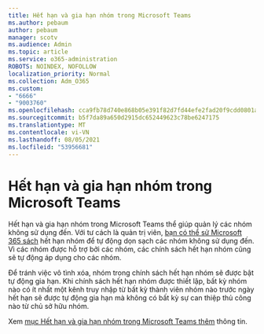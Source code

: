 ```yaml
---
title: Hết hạn và gia hạn nhóm trong Microsoft Teams
ms.author: pebaum
author: pebaum
manager: scotv
ms.audience: Admin
ms.topic: article
ms.service: o365-administration
ROBOTS: NOINDEX, NOFOLLOW
localization_priority: Normal
ms.collection: Adm_O365
ms.custom:
- "6666"
- "9003760"
ms.openlocfilehash: cca9fb78d740e868b05e391f82d7fd44efe2fad20f9cdd0801ae05dbfa410a05
ms.sourcegitcommit: b5f7da89a650d2915dc652449623c78be6247175
ms.translationtype: MT
ms.contentlocale: vi-VN
ms.lasthandoff: 08/05/2021
ms.locfileid: "53956681"
---
```

# <a name="team-expiration-and-renewal-in-microsoft-teams"></a>Hết hạn và gia hạn nhóm trong Microsoft Teams

Hết hạn và gia hạn nhóm trong Microsoft Teams thể giúp quản lý các nhóm không sử dụng đến. Với tư cách là quản trị viên, [bạn có thể sử Microsoft 365 sách](https://docs.microsoft.com/microsoft-365/admin/create-groups/office-365-groups-expiration-policy) hết hạn nhóm để tự động dọn sạch các nhóm không sử dụng đến. Vì các nhóm được hỗ trợ bởi các nhóm, các chính sách hết hạn nhóm cũng sẽ tự động áp dụng cho các nhóm.

Để tránh việc vô tình xóa, nhóm trong chính sách hết hạn nhóm sẽ được bật tự động gia hạn. Khi chính sách hết hạn nhóm được thiết lập, bất kỳ nhóm nào có ít nhất một kênh truy nhập từ bất kỳ thành viên nhóm nào trước ngày hết hạn sẽ được tự động gia hạn mà không có bất kỳ sự can thiệp thủ công nào từ chủ sở hữu nhóm.  

Xem [mục Hết hạn và gia hạn nhóm trong Microsoft Teams thêm](https://docs.microsoft.com/microsoftteams/team-expiration-renewal) thông tin.
